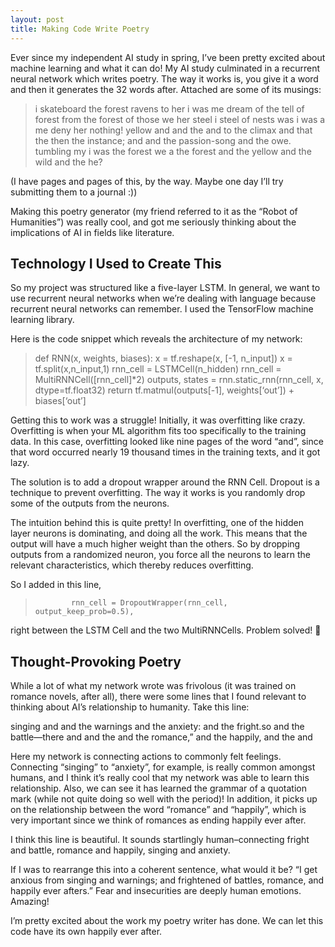 ```yaml
---
layout: post
title: Making Code Write Poetry
---
```


Ever since my independent AI study in spring, I’ve been pretty excited about machine learning and what it can do! My AI study culminated in a recurrent neural network which writes poetry. The way it works is, you give it a word and then it generates the 32 words after. Attached are some of its musings:

> i skateboard the forest
 ravens to her i was me
 dream of the tell of forest
 from the forest of those we her steel
 i steel of nests was i was a me deny her nothing!
 yellow and and the and to the climax and that the then the instance; and and the passion-song and the owe.
 tumbling my i was the forest we a the forest
 and the yellow and the wild and the he?
>

(I have pages and pages of this, by the way. Maybe one day I’ll try submitting them to a journal :))

Making this poetry generator (my friend referred to it as the “Robot of Humanities”) was really cool, and got me seriously thinking about the implications of AI in fields like literature.

## Technology I Used to Create This

So my project was structured like a five-layer LSTM. In general, we want to use recurrent neural networks when we’re dealing with language because recurrent neural networks can remember. I used the TensorFlow machine learning library.

Here is the code snippet which reveals the architecture of my network:

> def RNN(x, weights, biases):
    x = tf.reshape(x, [-1, n_input])
    x = tf.split(x,n_input,1)
             rnn_cell = LSTMCell(n_hidden)
             rnn_cell = MultiRNNCell([rnn_cell]*2)
             outputs, states = rnn.static_rnn(rnn_cell, x, dtype=tf.float32)
             return tf.matmul(outputs[-1], weights[‘out’]) + biases[‘out’]
>
Getting this to work was a struggle! Initially, it was overfitting like crazy. Overfitting is when your ML algorithm fits too specifically to the training data. In this case, overfitting looked like nine pages of the word “and”, since that word occurred nearly 19 thousand times in the training texts, and it got lazy.

The solution is to add a dropout wrapper around the RNN Cell. Dropout is a technique to prevent overfitting. The way it works is you randomly drop some of the outputs from the neurons.

The intuition behind this is quite pretty! In overfitting, one of the hidden layer neurons is dominating, and doing all the work. This means that the output will have a much higher weight than the others. So by dropping outputs from a randomized neuron, you force all the neurons to learn the relevant characteristics, which thereby reduces overfitting.

So I added in this line,

>             rnn_cell = DropoutWrapper(rnn_cell, output_keep_prob=0.5),

right between the LSTM Cell and the two MultiRNNCells. Problem solved! 🙂

## Thought-Provoking Poetry

While a lot of what my network wrote was frivolous (it was trained on romance novels, after all), there were some lines that I found relevant to thinking about AI’s relationship to humanity. Take this line:

singing and and the warnings and the anxiety: and the fright.so and the battle—there and and the and the romance,” and the happily, and the and

Here my network is connecting actions to commonly felt feelings. Connecting “singing” to “anxiety”, for example, is really common amongst humans, and I think it’s really cool that my network was able to learn this relationship. Also, we can see it has learned the grammar of a quotation mark (while not quite doing so well with the period)! In addition, it picks up on the relationship between the word “romance” and “happily”, which is very important since we think of romances as ending happily ever after.

I think this line is beautiful. It sounds startlingly human–connecting fright and battle, romance and happily, singing and anxiety.

If I was to rearrange this into a coherent sentence, what would it be? “I get anxious from singing and warnings; and frightened of battles, romance, and happily ever afters.” Fear and insecurities are deeply human emotions. Amazing!

I’m pretty excited about the work my poetry writer has done. We can let this code have its own happily ever after.
